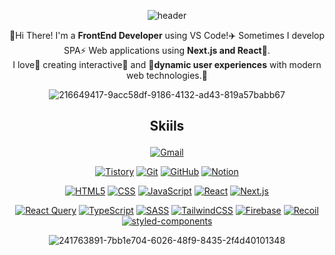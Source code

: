 <div align="center">
  
![header](https://capsule-render.vercel.app/api?type=venom&color=gradient&height=300&section=header&text=FrontEnd&fontSize=90&animation=twinkling)


  
👋Hi There! I'm a **FrontEnd Developer** using VS Code!✈️ Sometimes I develop SPA⚡ Web applications using **Next.js and React**👊.  
I love💙 creating interactive🌼 and 👺**dynamic user experiences** with modern web technologies.🔎
</div>
<div align="center">
  
  ![216649417-9acc58df-9186-4132-ad43-819a57babb67](https://github.com/user-attachments/assets/9ff4e2d5-bb7e-4500-9d32-771e9304ae6f)


  
 
</div>






<div align="center">
 <h2>
   
 Skiils
 </h2>

[![Gmail](https://img.shields.io/badge/chlwjd022@gmail.com-EA4335?style=flat-square&logo=gmail&logoColor=white)](mailto:chlwjd022@gmail.com)

[![Tistory](https://img.shields.io/badge/tistory-000000?style=flat-square&logo=tistory&logoColor=white)](https://www.tistory.com)
[![Git](https://img.shields.io/badge/Git-F05032?style=flat-square&logo=git&logoColor=white)](https://git-scm.com/)
[![GitHub](https://img.shields.io/badge/GitHub-181717?style=flat-square&logo=github&logoColor=white)](https://github.com/)
[![Notion](https://img.shields.io/badge/Notion-000000?style=flat-square&logo=notion&logoColor=white)](https://www.notion.so/)

[![HTML5](https://img.shields.io/badge/HTML5-E34F26?style=flat-square&logo=HTML5&logoColor=ffffff)](https://developer.mozilla.org/en-US/docs/Web/Guide/HTML/HTML5)
[![CSS](https://img.shields.io/badge/CSS-1572B6?style=flat-square&logo=CSS3&logoColor=ffffff)](https://developer.mozilla.org/en-US/docs/Web/CSS)
[![JavaScript](https://img.shields.io/badge/JavaScript-F7DF1E?style=flat-square&logo=javascript&logoColor=black)](https://developer.mozilla.org/en-US/docs/Web/JavaScript)
[![React](https://img.shields.io/badge/React.js-61DAFB?style=flat-square&logo=React&logoColor=blue&textColor=white)](https://ko.legacy.reactjs.org/)
[![Next.js](https://img.shields.io/badge/Next.js-000000?style=flat-square&logo=Next.js&logoColor=white)](https://nextjs.org/)

[![React Query](https://img.shields.io/badge/React%20Query-FF4154?style=flat-square&logo=reactquery&logoColor=white)](https://react-query.tanstack.com/)
[![TypeScript](https://img.shields.io/badge/TypeScript-3178C6?style=flat-square&logo=Typescript&logoColor=ffffff)](https://www.typescriptlang.org/)
[![SASS](https://img.shields.io/badge/SASS-CC6699?style=flat-square&logo=sass&logoColor=black)](https://sass-lang.com/)
[![TailwindCSS](https://img.shields.io/badge/TailwindCSS-06B6D4?style=flat-square&logo=tailwindcss&logoColor=black)](https://tailwindcss.com/)
[![Firebase](https://img.shields.io/badge/Firebase-DD2C00?style=flat-square&logo=Firebase&logoColor=black)](https://firebase.google.com/)
[![Recoil](https://img.shields.io/badge/Recoil-3578E5?style=flat-square&logo=recoil&logoColor=white)](https://recoiljs.org/)
[![styled-components](https://img.shields.io/badge/styled--components-DB7093?style=flat-square&logo=styledcomponents&logoColor=white)](https://styled-components.com/)



  

 
![241763891-7bb1e704-6026-48f9-8435-2f4d40101348](https://github.com/user-attachments/assets/9e10f5d2-2ff4-4f98-a988-d50eb6c0b4a8)
</div>


